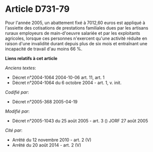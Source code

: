 # Article D731-79

Pour l'année 2005, un abattement fixé à 7012,60 euros est appliqué à l'assiette des cotisations de prestations familiales
dues par les artisans ruraux employeurs de main-d'oeuvre salariée et par les exploitants agricoles, lorsque ces personnes
n'exercent qu'une activité réduite en raison d'une invalidité durant depuis plus de six mois et entraînant une incapacité de
travail d'au moins 66 %.

**Liens relatifs à cet article**

_Anciens textes_:

  - Décret n°2004-1064 2004-10-06 art. 11, art. 1
  - Décret n°2004-1064 du 6 octobre 2004 - art. 1, v. init.

_Codifié par_:

  - Décret n°2005-368 2005-04-19

_Modifié par_:

  - Décret n°2005-1043 du 25 août 2005 - art. 3 () JORF 27 août 2005

_Cité par_:

  - Arrêté du 12 novembre 2010 - art. 2 (V)
  - Arrêté du 20 août 2014 - art. 2 (V)
